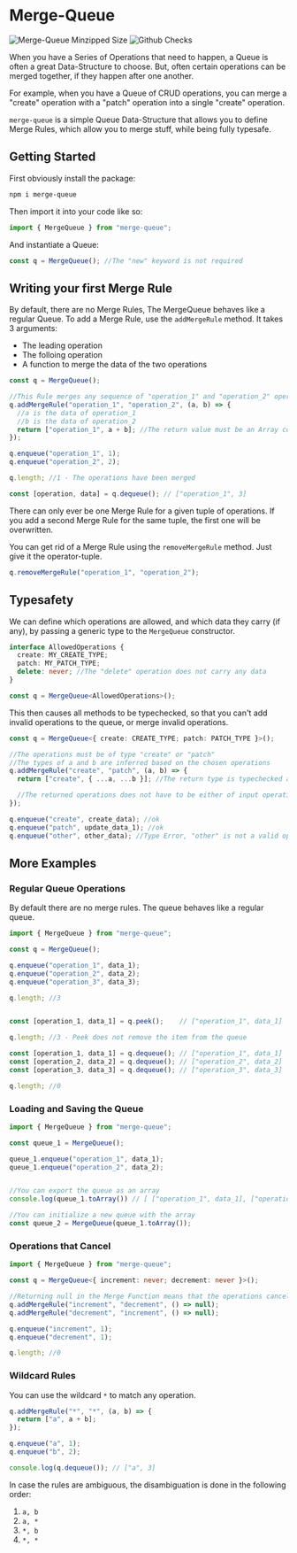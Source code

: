 # Merge-Queue
![Merge-Queue Minzipped Size](https://badgen.net/npm/v/merge-queue?icon=npm)
![Github Checks](https://badgen.net/github/checks/LorisSigrist/merge-queue?icon=github)

When you have a Series of Operations that need to happen, a Queue is often a great Data-Structure to choose.
But, often certain operations can be merged together, if they happen after one another.

For example, when you have a Queue of CRUD operations, you can merge a "create" operation with a "patch" operation into a single "create" operation.

`merge-queue` is a simple Queue Data-Structure that allows you to define Merge Rules, which allow you to merge stuff, while being fully typesafe.

## Getting Started

First obviously install the package:

```bash
npm i merge-queue
```

Then import it into your code like so:

```js
import { MergeQueue } from "merge-queue";
```

And instantiate a Queue:

```js
const q = MergeQueue(); //The "new" keyword is not required
```

## Writing your first Merge Rule

By default, there are no Merge Rules, The MergeQueue behaves like a regular Queue.
To add a Merge Rule, use the `addMergeRule` method. It takes 3 arguments:

- The leading operation
- The folloing operation
- A function to merge the data of the two operations

```ts
const q = MergeQueue();

//This Rule merges any sequence of "operation_1" and "operation_2" operations into a single "operation_1" operation
q.addMergeRule("operation_1", "operation_2", (a, b) => {
  //a is the data of operation_1
  //b is the data of operation_2
  return ["operation_1", a + b]; //The return value must be an Array containing the merged operation and it's data
});

q.enqueue("operation_1", 1);
q.enqueue("operation_2", 2);

q.length; //1 - The operations have been merged

const [operation, data] = q.dequeue(); // ["operation_1", 3]
```

There can only ever be one Merge Rule for a given tuple of operations. If you add a second Merge Rule for the same tuple, the first one will be overwritten.

You can get rid of a Merge Rule using the `removeMergeRule` method. Just give it the operator-tuple.

```ts
q.removeMergeRule("operation_1", "operation_2");
```

## Typesafety
We can define which operations are allowed, and which data they carry (if any), by passing a generic type to the `MergeQueue` constructor.

```ts
interface AllowedOperations {
  create: MY_CREATE_TYPE;
  patch: MY_PATCH_TYPE;
  delete: never; //The "delete" operation does not carry any data
}

const q = MergeQueue<AllowedOperations>();
```
This then causes all methods to be typechecked, so that you can't add invalid operations to the queue, or merge invalid operations.



```ts
const q = MergeQueue<{ create: CREATE_TYPE; patch: PATCH_TYPE }>();

//The operations must be of type "create" or "patch"
//The types of a and b are inferred based on the chosen operations
q.addMergeRule("create", "patch", (a, b) => {
  return ["create", { ...a, ...b }]; //The return type is typechecked as well

  //The returned operations does not have to be either of input operations, just any valid one
});

q.enqueue("create", create_data); //ok
q.enqueue("patch", update_data_1); //ok
q.enqueue("other", other_data); //Type Error, "other" is not a valid operation
```

## More Examples

### Regular Queue Operations
By default there are no merge rules. The queue behaves like a regular queue.

```js
import { MergeQueue } from "merge-queue";

const q = MergeQueue();

q.enqueue("operation_1", data_1);
q.enqueue("operation_2", data_2);
q.enqueue("operation_3", data_3);

q.length; //3


const [operation_1, data_1] = q.peek();    // ["operation_1", data_1]

q.length; //3 - Peek does not remove the item from the queue

const [operation_1, data_1] = q.dequeue(); // ["operation_1", data_1]
const [operation_2, data_2] = q.dequeue(); // ["operation_2", data_2]
const [operation_3, data_3] = q.dequeue(); // ["operation_3", data_3]

q.length; //0
```


### Loading and Saving the Queue
```ts
import { MergeQueue } from "merge-queue";

const queue_1 = MergeQueue();

queue_1.enqueue("operation_1", data_1);
queue_1.enqueue("operation_2", data_2);


//You can export the queue as an array
console.log(queue_1.toArray()) // [ ["operation_1", data_1], ["operation_2", data_2] ]

//You can initialize a new queue with the array
const queue_2 = MergeQueue(queue_1.toArray());
```

### Operations that Cancel

```ts
import { MergeQueue } from "merge-queue";

const q = MergeQueue<{ increment: never; decrement: never }>();

//Returning null in the Merge Function means that the operations cancel each other out. They are both removed
q.addMergeRule("increment", "decrement", () => null);
q.addMergeRule("decrement", "increment", () => null);

q.enqueue("increment", 1);
q.enqueue("decrement", 1);

q.length; //0
```


### Wildcard Rules
You can use the wildcard `*` to match any operation.
```ts
q.addMergeRule("*", "*", (a, b) => {
  return ["a", a + b];
});

q.enqueue("a", 1);
q.enqueue("b", 2);

console.log(q.dequeue()); // ["a", 3]
```

In case the rules are ambiguous, the disambiguation is done in the following order:

1. `a, b`
2. `a, *`
3. `*, b`
4. `*, *`